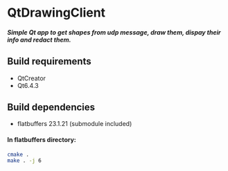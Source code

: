 # QtDrawingClient
#### _Simple Qt app to get shapes from udp message, draw them, dispay their info and redact them._

## Build requirements
- QtCreator
- Qt6.4.3

## Build dependencies
- flatbuffers 23.1.21 (submodule included)
#### In flatbuffers directory:
```sh
cmake .
make . -j 6
```

